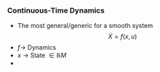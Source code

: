 ### Continuous-Time Dynamics
- The most general/generic for a smooth system
$$
\dot{X} = f(x,u)
$$
- $f$-> Dynamics
- $x$ -> State $\in \mathbb{R} M$
- 